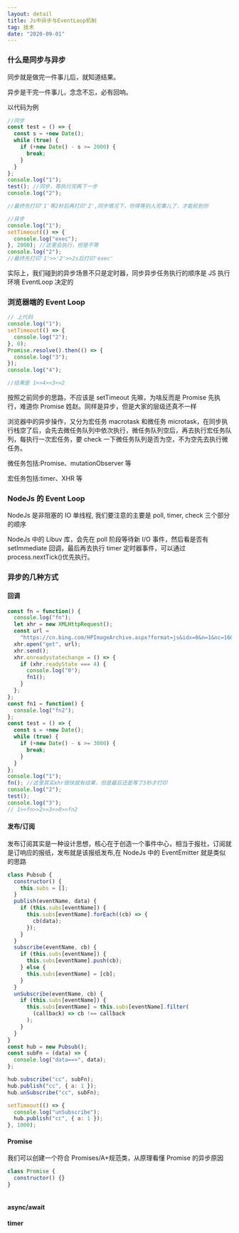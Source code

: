 ```yaml
---
layout: detail
title: Js中异步与EventLoop机制
tag: 技术
date: "2020-09-01"
---
```


### 什么是同步与异步

同步就是做完一件事儿后，就知道结果。

异步是干完一件事儿，念念不忘，必有回响。

以代码为例

```js
//同步
const test = () => {
  const s = +new Date();
  while (true) {
    if (+new Date() - s >= 2000) {
      break;
    }
  }
};
console.log("1");
test(); //同步，等执行完再下一步
console.log("2");

//最终先打印'1'等2秒后再打印'2',同步情况下，你得等别人完事儿了，才能轮到你
```

```js
//异步
console.log("1");
setTimeout(() => {
  console.log("exec");
}, 2000); //这里会执行，但是不等
console.log("2");
//最终先打印'1'>>'2'>>2s后打印'exec'
```

实际上，我们碰到的异步场景不只是定时器，同步异步任务执行的顺序是 JS 执行环境 EventLoop 决定的

### 浏览器端的 Event Loop

```js
// 上代码
console.log("1");
setTimeout(() => {
  console.log("2");
}, 0);
Promise.resolve().then(() => {
  console.log("3");
});
console.log("4");

//结果是 1>>4>>3>>2
```

按照之前同步的思路，不应该是 setTimeout 先嘛，为啥反而是 Promise 先执行，难道你 Promise 姓赵。同样是异步，但是大家的层级还真不一样

浏览器中的异步操作，又分为宏任务 macrotask 和微任务 microtask，在同步执行栈空了后，会先去微任务队列中依次执行，微任务队列空后，再去执行宏任务队列，每执行一次宏任务，要 check 一下微任务队列是否为空，不为空先去执行微任务。

微任务包括:Promise、mutationObserver 等

宏任务包括:timer、XHR 等

### NodeJs 的 Event Loop

NodeJs 是非阻塞的 IO 单线程, 我们要注意的主要是 poll, timer, check 三个部分的顺序

NodeJs 中的 Libuv 库，会先在 poll 阶段等待新 I/O 事件，然后看是否有 setImmediate 回调，最后再去执行 timer 定时器事件，可以通过 process.nextTick()优先执行。

### 异步的几种方式

#### 回调

```js
const fn = function() {
  console.log("fn");
  let xhr = new XMLHttpRequest();
  const url =
    "https://cn.bing.com/HPImageArchive.aspx?format=js&idx=0&n=1&nc=1600139176885&pid=hp&video=1";
  xhr.open("get", url);
  xhr.send();
  xhr.onreadystatechange = () => {
    if (xhr.readyState === 4) {
      console.log("0");
      fn1();
    }
  };
};
const fn1 = function() {
  console.log("fn2");
};
const test = () => {
  const s = +new Date();
  while (true) {
    if (+new Date() - s >= 3000) {
      break;
    }
  }
};
console.log("1");
fn(); //这里其实xhr很快就有结果，但是最后还是等了3秒才打印
console.log("2");
test();
console.log("3");
// 1>>fn>>2>>3>>0>>fn2
```

#### 发布/订阅

发布订阅其实是一种设计思想，核心在于创造一个事件中心，相当于报社，订阅就是订响应的报纸，发布就是该报纸发布,在 NodeJs 中的 EventEmitter 就是类似的思路

```js
class Pubsub {
  constructor() {
    this.subs = [];
  }
  publish(eventName, data) {
    if (this.subs[eventName]) {
      this.subs[eventName].forEach((cb) => {
        cb(data);
      });
    }
  }
  subscribe(eventName, cb) {
    if (this.subs[eventName]) {
      this.subs[eventName].push(cb);
    } else {
      this.subs[eventName] = [cb];
    }
  }
  unSubscribe(eventName, cb) {
    if (this.subs[eventName]) {
      this.subs[eventName] = this.subs[eventName].filter(
        (callback) => cb !== callback
      );
    }
  }
}
const hub = new Pubsub();
const subFn = (data) => {
  console.log("data==>", data);
};

hub.subscribe("cc", subFn);
hub.publish("cc", { a: 1 });
hub.unSubscribe("cc", subFn);

setTimeout(() => {
  console.log("unSubscribe");
  hub.publish("cc", { a: 1 });
}, 1000);
```

#### Promise

我们可以创建一个符合 Promises/A+规范类，从原理看懂 Promise 的异步原因

```js
class Promise {
  constructor() {}
}
```

```js
```

#### async/await

#### timer
